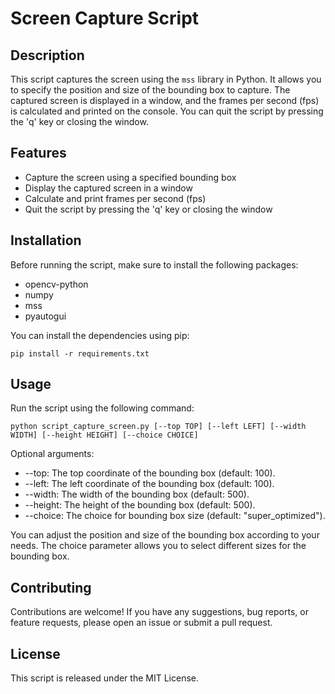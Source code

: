 # Screen Capture Script

## Description

This script captures the screen using the `mss` library in Python. It allows you to specify the position and size of the bounding box to capture. The captured screen is displayed in a window, and the frames per second (fps) is calculated and printed on the console. You can quit the script by pressing the 'q' key or closing the window.

## Features

- Capture the screen using a specified bounding box
- Display the captured screen in a window
- Calculate and print frames per second (fps)
- Quit the script by pressing the 'q' key or closing the window

## Installation

Before running the script, make sure to install the following packages:

- opencv-python
- numpy
- mss
- pyautogui

You can install the dependencies using pip:

```shell
pip install -r requirements.txt
```

## Usage

Run the script using the following command:
```shell
python script_capture_screen.py [--top TOP] [--left LEFT] [--width WIDTH] [--height HEIGHT] [--choice CHOICE]
```

Optional arguments:
- --top: The top coordinate of the bounding box (default: 100).
- --left: The left coordinate of the bounding box (default: 100).
- --width: The width of the bounding box (default: 500).
- --height: The height of the bounding box (default: 500).
- --choice: The choice for bounding box size (default: "super_optimized").

You can adjust the position and size of the bounding box according to your needs. The choice parameter allows you to select different sizes for the bounding box.

## Contributing

Contributions are welcome! If you have any suggestions, bug reports, or feature requests, please open an issue or submit a pull request.

## License

This script is released under the MIT License.





